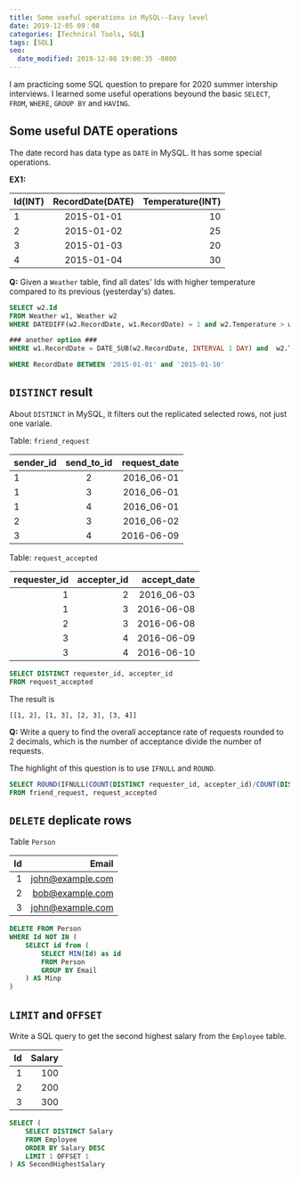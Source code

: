 ```yaml
---
title: Some useful operations in MySQL--Easy level
date: 2019-12-05 09：08
categories: [Technical Tools, SQL]
tags: [SQL]
seo:
  date_modified: 2019-12-08 19:00:35 -0800
---
```


I am practicing some SQL question to prepare for 2020 summer intership interviews. I learned some useful operations beyound the basic `SELECT`, `FROM`, `WHERE`, `GROUP BY` and `HAVING`. 

## Some useful DATE operations

The date record has data type as `DATE` in MySQL. It has some special operations.

**EX1:**


| Id(INT) | RecordDate(DATE) | Temperature(INT) |
|---------|:----------------:|-----------------:|
|       1 |       2015-01-01 |               10 |
|       2 |       2015-01-02 |               25 |
|       3 |       2015-01-03 |               20 |
|       4 |       2015-01-04 |               30 |

**Q:** Given a `Weather` table, find all dates' Ids with higher temperature compared to its previous (yesterday's) dates.

``` sql
SELECT w2.Id
FROM Weather w1, Weather w2
WHERE DATEDIFF(w2.RecordDate, w1.RecordDate) = 1 and w2.Temperature > w1.Temperature

### another option ### 
WHERE w1.RecordDate = DATE_SUB(w2.RecordDate, INTERVAL 1 DAY) and  w2.Temperature > w1.Temperature
```
```sql
WHERE RecordDate BETWEEN '2015-01-01' and '2015-01-10'
```
## `DISTINCT` result

About `DISTINCT` in MySQL, it filters out the replicated selected rows, not just one variale.

Table: `friend_request`

| sender_id | send_to_id |request_date|
|-----------|:----------:|-----------:|
| 1         | 2          | 2016_06-01 |
| 1         | 3          | 2016_06-01 |
| 1         | 4          | 2016_06-01 |
| 2         | 3          | 2016_06-02 |
| 3         | 4          | 2016-06-09 |

Table: `request_accepted`

| requester_id | accepter_id |accept_date |
|-------------:|------------:|-----------:|
| 1            | 2           | 2016_06-03 |
| 1            | 3           | 2016-06-08 |
| 2            | 3           | 2016-06-08 |
| 3            | 4           | 2016-06-09 |
| 3            | 4           | 2016-06-10 |


``` sql
SELECT DISTINCT requester_id, accepter_id
FROM request_accepted
```
The result is

    [[1, 2], [1, 3], [2, 3], [3, 4]]

**Q:** Write a query to find the overall acceptance rate of requests rounded to 2 decimals, which is the number of acceptance divide the number of requests.

The highlight of this question is to use `IFNULL` and `ROUND`.

```sql
SELECT ROUND(IFNULL(COUNT(DISTINCT requester_id, accepter_id)/COUNT(DISTINCT sender_id, send_to_id), 0), 2) AS accept_rate
FROM friend_request, request_accepted
```

## `DELETE` deplicate rows

Table `Person`

| Id | Email            |
|---:|-----------------:|
| 1  | john@example.com |
| 2  | bob@example.com  |
| 3  | john@example.com |

```sql
DELETE FROM Person
WHERE Id NOT IN (
    SELECT id from (
        SELECT MIN(Id) as id
        FROM Person
        GROUP BY Email
    ) AS Minp
)
```

## `LIMIT` and `OFFSET`

Write a SQL query to get the second highest salary from the `Employee` table.


| Id | Salary |
|---:|-------:|
| 1  | 100    |
| 2  | 200    |
| 3  | 300    |

```sql
SELECT (
    SELECT DISTINCT Salary
    FROM Employee
    ORDER BY Salary DESC
    LIMIT 1 OFFSET 1
) AS SecondHighestSalary

```